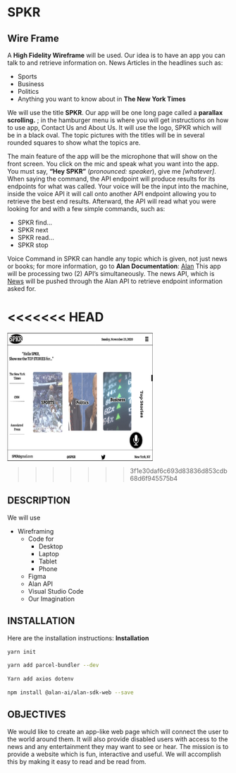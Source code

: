 # SPKR

## Wire Frame

A **High Fidelity Wireframe** will be used. Our idea is to have an app you can talk to and retrieve information on. News Articles in the headlines such as:

- Sports
- Business
- Politics
- Anything you want to know about in **The New York Times**

We will use the title **SPKR**. Our app will be one long page called a **parallax scrolling.** ; in the hamburger menu is where you will get instructions on how to use app, Contact Us and About Us.
It will use the logo, SPKR which will be in a black oval. The topic pictures with the titles will be in several rounded squares to show what the topics are.

The main feature of the app will be the microphone that will show on the front screen. You click on the mic and speak what you want into the app. You must say, **“Hey SPKR”** (_pronounced: speaker_), give me _[whatever]_. When saying the command, the API endpoint will produce results for its endpoints for what was called. Your voice will be the input into the machine, inside the voice API it will call onto another API endpoint allowing you to retrieve the best end results.
Afterward, the API will read what you were looking for and with a few simple commands, such as:
- SPKR find...
- SPKR next
- SPKR read...
- SPKR stop

Voice Command in SPKR can handle any topic which is given, not just news or books; for more information, go to **Alan Documentation**:
[Alan](https://alan.app/docs/usage/getting-started)
This app will be processing two (2) API’s simultaneously. The news API, which is [News](https://newsapi.org/) will be pushed through the Alan API to retrieve endpoint information asked for.

<<<<<<< HEAD
=======
<img align="center" width="330" height="290"  src='./Images/SPKRIMAGE.png'/>

>>>>>>> 3f1e30daf6c693d83836d853cdb68d6f945575b4
## DESCRIPTION

We will use

- Wireframing
  - Code for
    - Desktop
    - Laptop
    - Tablet
    - Phone
  - Figma
  - Alan API
  - Visual Studio Code
  - Our Imagination

## INSTALLATION

Here are the installation instructions:
**Installation**

```zsh
yarn init
```

```zsh
yarn add parcel-bundler --dev
```

```zsh
Yarn add axios dotenv
```

```zsh
npm install @alan-ai/alan-sdk-web --save
```

## OBJECTIVES

We would like to create an app-like web page which will connect the user to the world around them. It will also provide disabled users with access to the news and any entertainment they may want to see or hear.
The mission is to provide a website which is fun, interactive and useful. We will accomplish this by making it easy to read and be read from.
